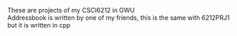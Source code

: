 These are projects of my CSCI6212 in GWU
<br>
Addressbook is written by one of my friends, this is the same with 6212PRJ1 but it is written in cpp
